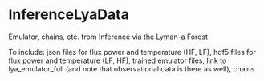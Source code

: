 # InferenceLyaData
Emulator, chains, etc. from Inference via the Lyman-a Forest

To include: json files for flux power and temperature (HF, LF), hdf5 files for flux power and temperature (LF, HF), trained emulator files, link to lya_emulator_full (and note that observational data is there as well), chains

